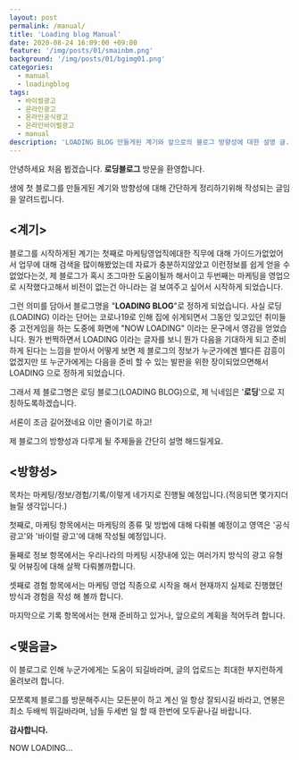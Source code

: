 ```yaml
---
layout: post
permalink: /manual/
title: 'Loading blog Manual'
date: 2020-08-24 16:09:00 +09:00
feature: '/img/posts/01/smainbm.png'
background: '/img/posts/01/bgimg01.png'
categories:
  - manual
  - loadingblog
tags:
  - 바이럴광고
  - 온라인광고
  - 온라인공식광고
  - 온라인바이럴광고
  - manual
description: 'LOADING BLOG 만들게된 계기와 앞으로의 블로그 방향성에 대한 설명 글.'
---
```


안녕하세요 처음 뵙겠습니다. **로딩블로그** 방문을 환영합니다.

생에 첫 블로그를 만들게된 계기와 방향성에 대해 간단하게 정리하기위해 작성되는 글임을 알려드립니다.

## <계기>
블로그를 시작하게된 계기는 첫째로 마케팅영업직에대한 직무에 대해 가이드가없었어서
업무에 대해 검색을 많이해봤었는데 자료가 충분하지않았고 이런정보를 쉽게 얻을 수 없었다는것, 제 블로그가 혹시 조그마한 도움이될까 해서이고
두번째는 마케팅을 영업으로 시작했다고해서 비전이 없는건 아니라는 걸 보여주고 싶어서 시작하게 되었습니다.

그런 의미를 담아서 블로그명을 "**LOADING BLOG**"로 정하게 되었습니다.
사실 로딩(LOADING) 이라는 단어는 코로나19로 인해 집에 쉬게되면서
그동안 잊고있던 취미들중 고전게임을 하는 도중에 화면에 "NOW LOADING" 이라는 문구에서
영감을 얻었습니다. 뭔가 번쩍하면서 LOADING 이라는 글자를 보니 뭔가 다음을 기대하게 되고 준비하게 된다는 느낌을
받아서 어떻게 보면 제 블로그의 정보가 누군가에겐 별다른 감흥이없겠지만 또 누군가에게는 다음을 준비 할 수 있는
발판을 위한 장이되었으면해서 LOADING 으로 정하게 되었습니다.

그래서 제 블로그명은 로딩 블로그(LOADING BLOG)으로, 제 닉네임은 '**로딩**'으로 지칭하도록하겠습니다.

서론이 조금 길어졌네요 이만 줄이기로 하고!

제 블로그의 방향성과 다루게 될 주제들을 간단히 설명 해드릴게요.

## <방향성>

목차는 마케팅/정보/경험/기록/이렇게 네가지로 진행될 예정입니다.(적응되면 몇가지더 늘릴 생각입니다.)

첫째로, 마케팅 항목에서는 마케팅의 종류 및 방법에 대해 다뤄볼 예정이고 영역은 '공식 광고'와 '바이럴 광고'에 대해 작성될 예정입니다.

둘째로 정보 항목에서는 우리나라의 마케팅 시장내에 있는 여러가지 방식의 광고 유형 및 어뷰징에 대해 살짝 다뤄볼까합니다.

셋째로 경험 항목에서는 마케팅 영업 직종으로 시작을 해서 현재까지 실제로 진행했던 방식과 경험을 작성 해 볼까 합니다.

마지막으로 기록 항목에서는 현재 준비하고 있거나, 앞으로의 계획을 적어두려 합니다.


## <맺음글>
이 블로그로 인해 누군가에게는 도움이 되길바라며, 글의 업로드는 최대한 부지런하게 올려보려 합니다.

모쪼록제 블로그를 방문해주시는 모든분이 하고 계신 일 항상 잘되시길 바라고, 연봉은 최소 두배씩 뛰길바라며, 남들 두세번 일 할 때 한번에 모두끝나길 바랍니다.

**감사합니다.**

NOW LOADING...
